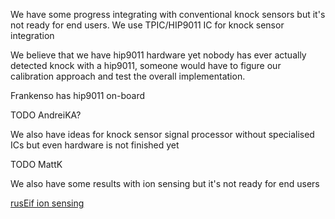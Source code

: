 

We have some progress integrating with conventional knock sensors but it's not ready for end users.
We use TPIC/HIP9011 IC for knock sensor integration

We believe that we have hip9011 hardware yet nobody has ever actually detected knock with a hip9011, 
someone would have to figure our calibration approach and test the overall implementation.

Frankenso has hip9011 on-board 

TODO AndreiKA?


We also have ideas for knock sensor signal processor without specialised ICs but even hardware is not finished yet

TODO MattK



We also have some results with ion sensing but it's not ready for end users

[rusEif ion sensing](https://github.com/rusefi/rusefi_documentation/blob/master/misc/Saab_Trionic_8_Combustion%20Detection%20Module_on_Mazda_Miata_running_rusEfi/Saab_Trionic_8_Combustion%20Detection%20Module_on_Mazda_Miata_running_rusEfi.md)
 